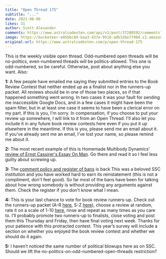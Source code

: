 ```yaml
---
title: "Open Thread 175"
subtitle: "..."
date: 2021-06-06
likes: 31
author: Scott Alexander
comments: https://www.astralcodexten.com/api/v1/post/37280592/comments?&all_comments=true
image: https://bucketeer-e05bbc84-baa3-437e-9518-adb32be77984.s3.amazonaws.com/public/images/9dd82193-bc11-4a4d-828f-1745bedf30a2_496x341.png
original-url: https://www.astralcodexten.com/p/open-thread-175
---
```

This is the weekly visible open thread. Odd-numbered open threads will be no-politics, even-numbered threads will be politics-allowed. This one is odd-numbered, so be careful. Otherwise, post about anything else you want. Also: 

**1:** A few people have emailed me saying they submitted entries to the Book Review Contest that neither ended up as a finalist nor in the runners-up packet. All reviews should be in one of those two places, so if that happened something went wrong. In two cases it was your fault for sending me inaccessible Google Docs, and in a few cases it might have been the spam filter, but in at least one case it seems to have been a clerical error on my part. If this is you, I'm sorry. In compensation, if you choose to put your review up somewhere, I will link to it from an Open Thread. I'll also let you include it in any future book review contests here even if you put it up elsewhere in the meantime. If this is you, please send me an email about it. If you've already sent me an email, I've lost your name, so please remind me about it.

**2:** The most recent example of this is Homemade Multibody Dynamics' [review of Ernst Cassirer's Essay On Man](https://hmbd.wordpress.com/2021/06/05/review-of-ernst-cassirer-an-essay-on-man-1944/). Go there and read it so I feel less guilty about screwing up.

**3:** The [comment policy and register of bans](https://astralcodexten.substack.com/p/register-of-bans) is back This was a beloved SSC institution and you have worked hard to earn its reinstatement (this is not a compliment, don't feel good). So far most of the bans have been for talking about how wrong somebody is without providing any arguments against them. Check the register if you don't know what I mean.

**4:** This is your last chance to vote for book review runners-up. Check out the runners-up packet (A-R [here](https://docs.google.com/document/d/1xexFJ7h0vULMDE7N77q_MIzXoerexfe_CqqGEL6hEoQ/edit?usp=sharing), S-Z [here](https://docs.google.com/document/d/1M1m8o1HInGYJR3cEMYZ6TQgNmeBOWo98YC6djNnFWf0/edit?usp=sharing)), choose a review at random, rate it on a scale of 1-10 [here](https://docs.google.com/forms/d/e/1FAIpQLSd4foaWb8Dj4Y1ffoarBclaZxn0XfqXLVCY9wrhnDA9sxbzKw/viewform?usp=sf_link), rinse and repeat as many times as you care to. I’ll probably promote two runners-up to finalists, close voting and post them this Thursday and Friday, then have final voting next week. Thanks for your patience with this protracted contest. This year’s survey will include a section on whether you enjoyed the book review contest and whether we should do it again.

**5:** I haven’t noticed the same number of political blowups here as on SSC. Should we lift the no-politics-on-odd-numbered-open-threads restriction?
